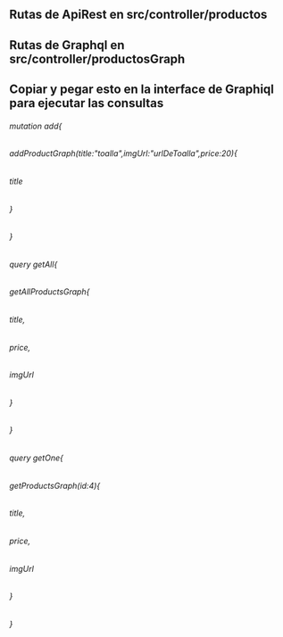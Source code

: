 ## Rutas de ApiRest en src/controller/productos
## Rutas de Graphql en src/controller/productosGraph

## Copiar y pegar esto en la interface de Graphiql para ejecutar las consultas

###### mutation add{ 
######  addProductGraph(title:"toalla",imgUrl:"urlDeToalla",price:20){
######  title
###### 	}   
###### }
###### query getAll{
######  getAllProductsGraph{
######    title,
######    price,
######    imgUrl
######  } 
###### }
###### query getOne{
######  getProductsGraph(id:4){
######    title,
######    price,
######    imgUrl
######  }
###### }
